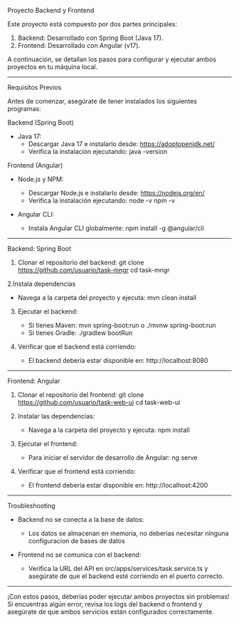 Proyecto Backend y Frontend

Este proyecto está compuesto por dos partes principales:
1. Backend: Desarrollado con Spring Boot (Java 17).
2. Frontend: Desarrollado con Angular (v17).

A continuación, se detallan los pasos para configurar y ejecutar ambos proyectos en tu máquina local.

---

Requisitos Previos

Antes de comenzar, asegúrate de tener instalados los siguientes programas:

Backend (Spring Boot)
- Java 17:
  - Descargar Java 17 e instalarlo desde: https://adoptopenjdk.net/
  - Verifica la instalación ejecutando:
    java -version

Frontend (Angular)
- Node.js y NPM:
  - Descargar Node.js e instalarlo desde: https://nodejs.org/en/
  - Verifica la instalación ejecutando:
    node -v
    npm -v

- Angular CLI:
  - Instala Angular CLI globalmente:
    npm install -g @angular/cli

---

Backend: Spring Boot

1. Clonar el repositorio del backend:
   git clone https://github.com/usuario/task-mngr
   cd task-mngr

2.Instala dependencias
   - Navega a la carpeta del proyecto y ejecuta:
        mvn clean install

3. Ejecutar el backend:
   - Si tienes Maven:
         mvn spring-boot:run
     o
       ./mvnw spring-boot:run
   - Si tienes Gradle:
       ./gradlew bootRun

4. Verificar que el backend está corriendo:
   - El backend debería estar disponible en: http://localhost:8080

---

Frontend: Angular

1. Clonar el repositorio del frontend:
   git clone https://github.com/usuario/task-web-ui
   cd task-web-ui

2. Instalar las dependencias:
   - Navega a la carpeta del proyecto y ejecuta:
     npm install

4. Ejecutar el frontend:
   - Para iniciar el servidor de desarrollo de Angular:
     ng serve

5. Verificar que el frontend está corriendo:
   - El frontend debería estar disponible en: http://localhost:4200

---

Troubleshooting

- Backend no se conecta a la base de datos:
  - Los datos se almacenan en memoria, no deberias necesitar ninguna configuracion de bases de datos

- Frontend no se comunica con el backend:
  - Verifica la URL del API en src/apps/services/task.service.ts y asegúrate de que el backend esté corriendo en el puerto correcto.

---

¡Con estos pasos, deberías poder ejecutar ambos proyectos sin problemas! Si encuentras algún error, revisa los logs del backend o frontend y asegúrate de que ambos servicios están configurados correctamente.

